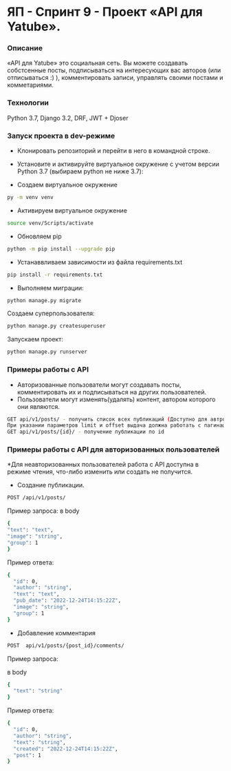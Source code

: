 # ЯП - Спринт 9 - Проект «API для Yatube».

### Описание
«API для Yatube» это социальная сеть. 
Вы можете создавать собстсенные посты, подписываться на интересующих вас авторов (или отписываться :) ), комментировать записи, управлять своими постами и комметариями.

### Технологии
Python 3.7, Django 3.2, DRF, JWT + Djoser

### Запуск проекта в dev-режиме
- Клонировать репозиторий и перейти в него в командной строке.
- Установите и активируйте виртуальное окружение c учетом версии Python 3.7 (выбираем python не ниже 3.7):

- Создаем виртуальное окружение
```bash
py -m venv venv
```
- Активируем виртуальное окружение
```bash
source venv/Scripts/activate
```
- Обновляем pip
```bash
python -m pip install --upgrade pip
```
- Устанаввливаем зависимости из файла requirements.txt
```bash
pip install -r requirements.txt
```
- Выполняем миграции:
```bash
python manage.py migrate
```
Создаем суперпользователя:
```bash
python manage.py createsuperuser
```
Запускаем проект:
```bash
python manage.py runserver
```
### Примеры работы с API
- Авторизованные пользователи могут создавать посты,
комментировать их и подписываться на других пользователей.
- Пользователи могут изменять(удалять) контент, автором которого они являются.
```bash
GET api/v1/posts/ - получить список всех публикаций (Доступно для автроризованного/неавторизованного пользователя)
При указании параметров limit и offset выдача должна работать с пагинацией
GET api/v1/posts/{id}/ - получение публикации по id
```

### Примеры работы с API для авторизованных пользователей
*Для неавторизованных пользователей работа с API доступна в режиме чтения,
что-либо изменить или создать не получится.

- Создание публикации.
```bash
POST /api/v1/posts/
```
Пример запроса:
в body
```bash
{
"text": "text",
"image": "string",
"group": 1
}
```
Пример ответа:
```bash
{
  "id": 0,
  "author": "string",
  "text": "text",
  "pub_date": "2022-12-24T14:15:22Z",
  "image": "string",
  "group": 1
}
```

- Добавление комментария
```bash
POST  api/v1/posts/{post_id}/comments/
```
Пример запроса:

в body
```bash
{
  "text": "string"
}
```
Пример ответа:
```bash
{
  "id": 0,
  "author": "string",
  "text": "string",
  "created": "2022-12-24T14:15:22Z",
  "post": 1
}
```
